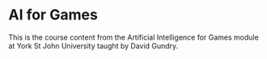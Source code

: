 # AI for Games

This is the course content from the Artificial Intelligence for Games module at York St John University taught by David Gundry.
